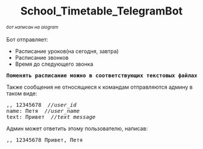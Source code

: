
<h1 align="center">School_Timetable_TelegramBot</h1>
<i><small>бот написан на aiogram</small></i><br><br>
<a>Бот отправляет:</a>
<ul>
 <li>Расписание уроков(на сегодня, завтра)</li>
 <li>Расписание звонков</li>
 <li>Время до следующего звонка</li>
</ul>
<pre><b>Поменять расписание можно в соответствующих текстовых файлах !обязательно в том же формате!</b></pre>
<a>Также сообщения не относящиеся к командам отправляются админу в таком виде:</a>
<pre>,, 12345678  <i>//user_id</i><br>name: Петя  <i>//user_name</i><br>text: Привет  <i>//text message</i></pre>
<a>Админ может ответить этому пользователю, написав:</a>
<pre>,, 12345678 Привет, Петя</pre>
